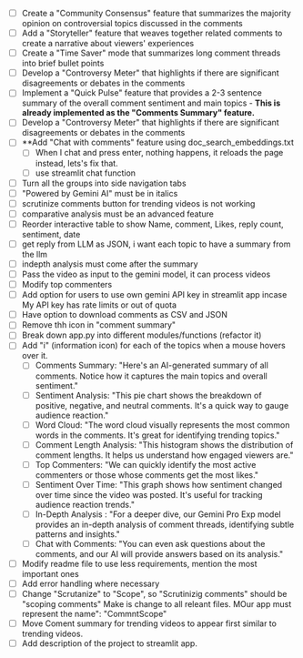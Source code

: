- [ ] Create a "Community Consensus" feature that summarizes the majority opinion on controversial topics discussed in the comments
- [ ] Add a "Storyteller" feature that weaves together related comments to create a narrative about viewers' experiences
- [ ] Create a "Time Saver" mode that summarizes long comment threads into brief bullet points
- [ ] Develop a "Controversy Meter" that highlights if there are significant disagreements or debates in the comments
- [ ] Implement a "Quick Pulse" feature that provides a 2-3 sentence summary of the overall comment sentiment and main topics - **This is already implemented as the "Comments Summary" feature.**
- [ ] Develop a "Controversy Meter" that highlights if there are significant disagreements or debates in the comments
- [ ] **Add "Chat with comments" feature using doc_search_embeddings.txt
  - [ ] When I chat and press enter, nothing happens, it reloads the page instead, lets's fix that.
  - [ ] use streamlit chat function
- [ ] Turn all the groups into side navigation tabs 
- [ ] "Powered by Gemini AI" must be in italics
- [ ] scrutinize comments button for trending videos is not working
- [ ] comparative analysis must be an advanced feature
- [ ] Reorder interactive table to show Name, comment, Likes, reply count, sentiment, date
- [ ] get reply from LLM as JSON, i want each topic to have a summary from the llm
- [ ] indepth analysis must come after the summary
- [ ] Pass the video as input to the gemini model, it can process videos
- [ ] Modify top commenters
- [ ] Add option for users to use own gemini API key in streamlit app incase My API key has rate limits or out of quota
- [ ] Have option to download comments as CSV and JSON
- [ ] Remove thh icon in "comment summary" 
- [ ] Break down app.py into different modules/functions (refactor it)
- [ ] Add "i" (information icon) for each of the topics when a mouse hovers over it.
  - [ ] Comments Summary: "Here's an AI-generated summary of all comments. Notice how it captures the main topics and overall sentiment."
  - [ ] Sentiment Analysis: "This pie chart shows the breakdown of positive, negative, and neutral comments. It's a quick way to gauge audience reaction."
  - [ ] Word Cloud: "The word cloud visually represents the most common words in the comments. It's great for identifying trending topics."
  - [ ] Comment Length Analysis: "This histogram shows the distribution of comment lengths. It helps us understand how engaged viewers are."
  - [ ] Top Commenters: "We can quickly identify the most active commenters or those whose comments get the most likes."
  - [ ] Sentiment Over Time: "This graph shows how sentiment changed over time since the video was posted. It's useful for tracking audience reaction trends."
  - [ ] In-Depth Analysis : "For a deeper dive, our Gemini Pro Exp model provides an in-depth analysis of comment threads, identifying subtle patterns and insights."
  - [ ] Chat with Comments: "You can even ask questions about the comments, and our AI will provide answers based on its analysis."
- [ ] Modify readme file to use less requirements, mention the most important ones
- [ ] Add error handling where necessary
- [ ] Change "Scrutanize" to "Scope", so "Scrutinizig comments" should be "scoping comments" Make is change to all releant files. MOur app must represent  the name": "CommntScope" 
- [ ] Move Coment summary for trending videos to appear first similar to trending videos.
- [ ] Add description of the project to streamlit app. 
